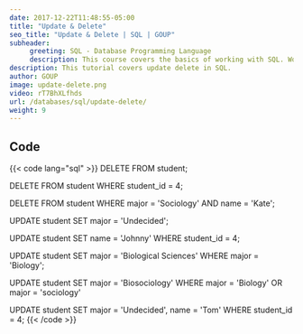 ```yaml
---
date: 2017-12-22T11:48:55-05:00
title: "Update & Delete"
seo_title: "Update & Delete | SQL | GOUP"
subheader:
     greeting: SQL - Database Programming Language
     description: This course covers the basics of working with SQL. Work your way through the videos/articles and I'll teach you everything you need to know to interact with database management systems and create powerful relational databases!
description: This tutorial covers update delete in SQL.
author: GOUP
image: update-delete.png
video: rT7BhXLfhds
url: /databases/sql/update-delete/
weight: 9
---
```


## Code

{{< code lang="sql" >}}
DELETE FROM student;

DELETE FROM student
WHERE student_id = 4;

DELETE FROM student
WHERE major = 'Sociology' AND name = 'Kate';

UPDATE student
SET major = 'Undecided';

UPDATE student
SET name = 'Johnny'
WHERE student_id = 4;

UPDATE student
SET major = 'Biological Sciences'
WHERE major = 'Biology';

UPDATE student
SET major = 'Biosociology'
WHERE major = 'Biology' OR major = 'sociology'

UPDATE student
SET major = 'Undecided', name = 'Tom'
WHERE student_id = 4;
{{< /code >}}

